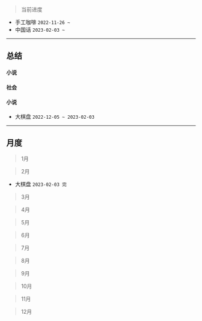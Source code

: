 > 当前进度

- 手工咖啡 `2022-11-26 ~ `
- 中国话 `2023-02-03 ~ `

---

## 总结

#### 小说

#### 社会
#### 小说

- 大棋盘 `2022-12-05 ~ 2023-02-03`

--- 

## 月度

> 1月

> 2月

- 大棋盘 `2023-02-03 完`

> 3月

> 4月

> 5月

> 6月

> 7月

> 8月

> 9月

> 10月

> 11月

> 12月
